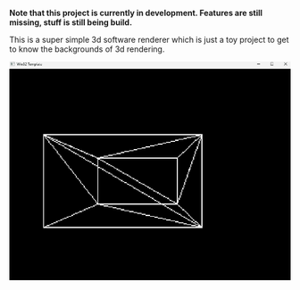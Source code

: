 **Note that this project is currently in development. Features are still missing, stuff is still being build.**

This is a super simple 3d software renderer which is just a toy project to get to know the backgrounds of 3d rendering.

![animation.gif](animation.gif)